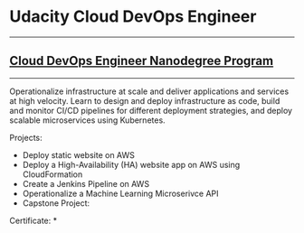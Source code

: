 # Udacity Cloud DevOps Engineer
***
## [Cloud DevOps Engineer Nanodegree Program](https://www.udacity.com/course/cloud-dev-ops-nanodegree--nd9991)
***
Operationalize infrastructure at scale and deliver applications and services at high velocity.
Learn to design and deploy infrastructure as code, build and monitor CI/CD pipelines for different deployment strategies, and deploy
scalable microservices using Kubernetes.

Projects:
* Deploy static website on AWS
* Deploy a High-Availability (HA) website app on AWS using CloudFormation
* Create a Jenkins Pipeline on AWS
* Operationalize a Machine Learning Microserivce API
* Capstone Project:

Certificate:
* 